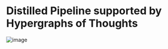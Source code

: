 # Distilled Pipeline supported by Hypergraphs of Thoughts
![image](https://github.com/user-attachments/assets/784295ef-b9a1-4c18-91a2-a35779d5bd7e)
